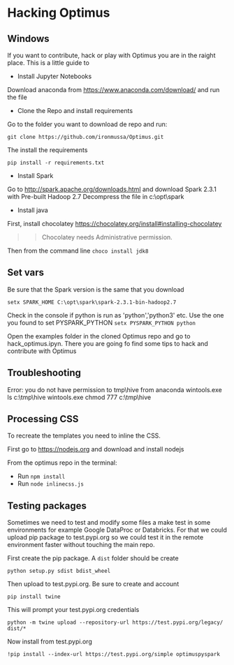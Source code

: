 # Hacking Optimus

## Windows

If you want to contribute, hack or play with Optimus you are in the raight place. This is a little guide to

- Install Jupyter Notebooks

Download anaconda from https://www.anaconda.com/download/ and run the file

- Clone the Repo and install requirements

Go to the folder you want to download de repo and run:

`git clone https://github.com/ironmussa/Optimus.git`

The install the requirements

`pip install -r requirements.txt`

- Install Spark

Go to http://spark.apache.org/downloads.html and download Spark 2.3.1 with Pre-built Hadoop 2.7
Decompress the file in c:\opt\spark

- Install java

First, install chocolatey https://chocolatey.org/install#installing-chocolatey

> > Chocolatey needs Administrative permission.

Then from the command line
`choco install jdk8`

## Set vars

Be sure that the Spark version is the same that you download

`setx SPARK_HOME C:\opt\spark\spark-2.3.1-bin-hadoop2.7`

Check in the console if python is run as 'python','python3' etc. Use the one you found to set PYSPARK_PYTHON
`setx PYSPARK_PYTHON python`

Open the examples folder in the cloned Optimus repo and go to hack_optimus.ipyn. There you are going fo find some tips
to hack and contribute with Optimus

## Troubleshooting

Error: you do not have permission to tmp\hive
from anaconda
wintools.exe ls c:\tmp\hive
wintools.exe chmod 777 c:\tmp\hive

## Processing CSS
To recreate the templates you need to inline the CSS.  

First go to https://nodejs.org and download and install nodejs

From the optimus repo in the terminal:

- Run `npm install`
- Run `node inlinecss.js`

## Testing packages

Sometimes we need to test and modify some files a make test in some environments for example Google DataProc or Databricks.
For that we could upload pip package to test.pypi.org so we could test it in the remote environment faster without touching the main repo.

First create the pip package. A `dist` folder should be create

`python setup.py sdist bdist_wheel`

Then upload to test.pypi.org. Be sure to create and account 

`pip install twine`

This will prompt your test.pypi.org credentials

`python -m twine upload --repository-url https://test.pypi.org/legacy/ dist/*`

Now install from test.pypi.org

`!pip install --index-url https://test.pypi.org/simple optimuspyspark`
